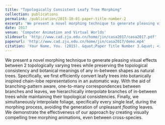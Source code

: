 ```yaml
---
title: "Topologically Consistent Leafy Tree Morphing"
collection: publications
permalink: /publication/2015-10-01-paper-title-number-2
excerpt: 'We present a novel morphing technique to generate pleasing visual effects between 2 topologically varying trees while preserving the topological consistency and botanical meanings of any in-between shapes as natural trees.'
date: 2017
venue: 'Computer Animation and Virtual Worlds'
slidesurl: 'http://www.cad.zju.edu.cn/home/jin/casa2017/casa2017.pdf'
paperurl: 'http://www.cad.zju.edu.cn/home/jin/casa2017/demo.mp4'
citation: 'Your Name, You. (2015). &quot;Paper Title Number 3.&quot; <i>Journal 1</i>. 1(3).'
---
```


We present a novel morphing technique to generate pleasing visual effects between 2 topologically varying trees while preserving the topological consistency and botanical meanings of any in-between shapes as natural trees. Specifically, we first efficiently convert leafy trees into botanically inspired chain-lobe representations in an automatic way. With the aid of branching-pattern aware, one-to-many correspondences between branches and leaves, we hierarchically interpolate branches of in-between trees while maintaining their topological consistencies. Finally, we simultaneously interpolate foliage, specifically every single leaf, during the morphing process, avoiding the generation of unpleasant <i>floating</i> leaves. We demonstrate the effectiveness of our approach by creating visually compelling tree morphing animations, even between cross-species.
